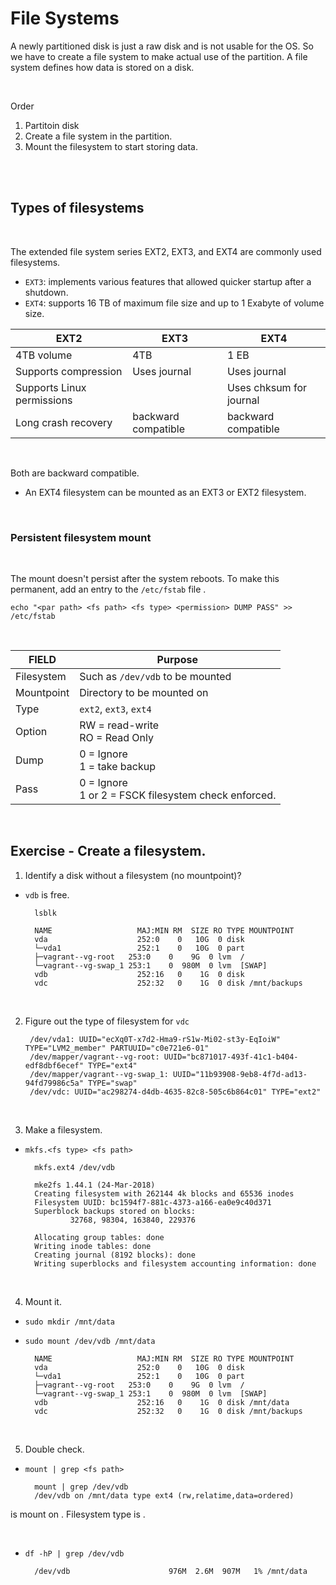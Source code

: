 # File Systems

A newly partitioned disk is just a raw disk and is not usable for the OS. So we have to create a file system to make actual use of the partition. A file system defines how data is stored on a disk.

<br>

Order

1. Partitoin disk
2. Create a file system in the partition. 
3. Mount the filesystem to start storing data. 

<br>
<br>

## Types of filesystems

<br>

The extended file system series EXT2, EXT3, and EXT4 are commonly used filesystems.

- `EXT3`: implements various features that allowed quicker startup after a shutdown. 
- `EXT4`: supports 16 TB of maximum file size and up to 1 Exabyte of volume size.

| EXT2  | EXT3   |  EXT4  |
| -- | -- | -- |
| 4TB volume   | 4TB   |  1 EB  |
| Supports compression   |  Uses journal  |  Uses journal  |
| Supports Linux permissions   |   |  Uses chksum for journal   |
| Long crash recovery   |   backward compatible  |  backward compatible |

<br>

Both are backward compatible.
- An EXT4 filesystem can be mounted as an EXT3 or EXT2 filesystem. 
 
<br>

### Persistent filesystem mount

<br>

The mount doesn't persist after the system reboots. To make this permanent, add an entry to the `/etc/fstab` file . 

    echo "<par path> <fs path> <fs type> <permission> DUMP PASS" >> /etc/fstab

<br>

|  FIELD  |  Purpose  |
| -- | -- |
| Filesystem   | Such as `/dev/vdb` to be mounted   |
| Mountpoint   | Directory to be mounted on    |
| Type   |  `ext2`, `ext3`, `ext4`  |
| Option   | RW = read-write<br>RO = Read Only   |
| Dump   |  0 = Ignore<br>1 = take backup |
| Pass   |  0 = Ignore<br>1 or 2 = FSCK filesystem check enforced.   |

<br>


## Exercise - Create a filesystem.

1. Identify a disk without a filesystem (no mountpoint)?

- `vdb` is free. 

        lsblk

        NAME                   MAJ:MIN RM  SIZE RO TYPE MOUNTPOINT
        vda                    252:0    0   10G  0 disk 
        └─vda1                 252:1    0   10G  0 part 
        ├─vagrant--vg-root   253:0    0    9G  0 lvm  /
        └─vagrant--vg-swap_1 253:1    0  980M  0 lvm  [SWAP]
        vdb                    252:16   0    1G  0 disk 
        vdc                    252:32   0    1G  0 disk /mnt/backups

<br>

2. Figure out the type of filesystem for `vdc`

        /dev/vda1: UUID="ecXq0T-x7d2-Hma9-rS1w-Mi02-st3y-EqIoiW" TYPE="LVM2_member" PARTUUID="c0e721e6-01"
        /dev/mapper/vagrant--vg-root: UUID="bc871017-493f-41c1-b404-edf8dbf6ecef" TYPE="ext4"
        /dev/mapper/vagrant--vg-swap_1: UUID="11b93908-9eb8-4f7d-ad13-94fd79986c5a" TYPE="swap"
        /dev/vdc: UUID="ac298274-d4db-4635-82c8-505c6b864c01" TYPE="ext2"

<br>

3. Make a filesystem.

- `mkfs.<fs type> <fs path>`

        mkfs.ext4 /dev/vdb

        mke2fs 1.44.1 (24-Mar-2018)
        Creating filesystem with 262144 4k blocks and 65536 inodes
        Filesystem UUID: bc1594f7-881c-4373-a166-ea0e9c40d371
        Superblock backups stored on blocks: 
                32768, 98304, 163840, 229376

        Allocating group tables: done                            
        Writing inode tables: done                            
        Creating journal (8192 blocks): done
        Writing superblocks and filesystem accounting information: done

<br>

4. Mount it. 

- `sudo mkdir /mnt/data`
- `sudo mount /dev/vdb /mnt/data`

        NAME                   MAJ:MIN RM  SIZE RO TYPE MOUNTPOINT
        vda                    252:0    0   10G  0 disk 
        └─vda1                 252:1    0   10G  0 part 
        ├─vagrant--vg-root   253:0    0    9G  0 lvm  /
        └─vagrant--vg-swap_1 253:1    0  980M  0 lvm  [SWAP]
        vdb                    252:16   0    1G  0 disk /mnt/data
        vdc                    252:32   0    1G  0 disk /mnt/backups

<br>

5. Double check.

- `mount | grep <fs path>`

        mount | grep /dev/vdb
        /dev/vdb on /mnt/data type ext4 (rw,relatime,data=ordered)
        
<fs> is mount on <this path>. Filesystem type is <this>.

<br>

- `df -hP | grep /dev/vdb`

        /dev/vdb                      976M  2.6M  907M   1% /mnt/data
